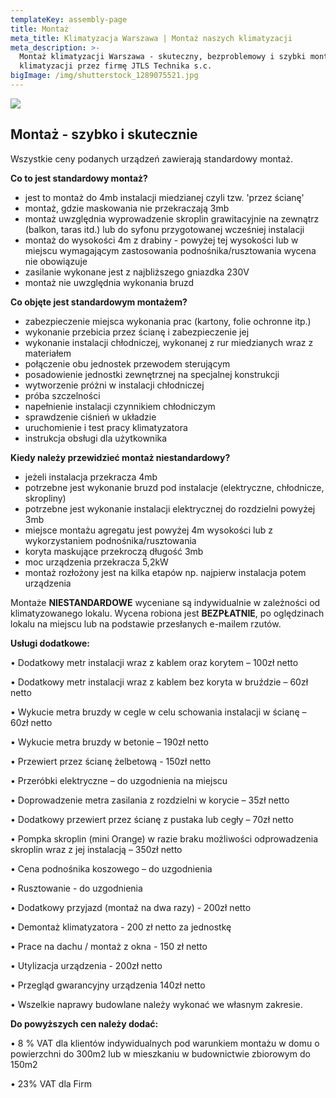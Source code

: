 ```yaml
---
templateKey: assembly-page
title: Montaż
meta_title: Klimatyzacja Warszawa | Montaż naszych klimatyzacji
meta_description: >-
  Montaż klimatyzacji Warszawa - skuteczny, bezproblemowy i szybki montaż
  klimatyzacji przez firmę JTLS Technika s.c.
bigImage: /img/shutterstock_1289075521.jpg
---
```


![](/img/shutterstock_1289075521-min.jpg)

## Montaż - szybko i skutecznie

Wszystkie ceny podanych urządzeń zawierają standardowy montaż.

**Co to jest standardowy montaż?**

- jest to montaż do 4mb instalacji miedzianej czyli tzw. 'przez ścianę'
- montaż, gdzie maskowania nie przekraczają 3mb
- montaż uwzględnia wyprowadzenie skroplin grawitacyjnie na zewnątrz (balkon, taras itd.) lub do syfonu przygotowanej wcześniej instalacji
- montaż do wysokości 4m z drabiny - powyżej tej wysokości lub w miejscu wymagającym zastosowania podnośnika/rusztowania wycena nie obowiązuje
- zasilanie wykonane jest z najbliższego gniazdka 230V
- montaż nie uwzględnia wykonania bruzd

**Co objęte jest standardowym montażem?**

- zabezpieczenie miejsca wykonania prac (kartony, folie ochronne itp.)
- wykonanie przebicia przez ścianę i zabezpieczenie jej
- wykonanie instalacji chłodniczej, wykonanej z rur miedzianych wraz z materiałem
- połączenie obu jednostek przewodem sterującym
- posadowienie jednostki zewnętrznej na specjalnej konstrukcji
- wytworzenie próżni w instalacji chłodniczej
- próba szczelności
- napełnienie instalacji czynnikiem chłodniczym
- sprawdzenie ciśnień w układzie
- uruchomienie i test pracy klimatyzatora
- instrukcja obsługi dla użytkownika

**Kiedy należy przewidzieć montaż niestandardowy?**

- jeżeli instalacja przekracza 4mb
- potrzebne jest wykonanie bruzd pod instalacje (elektryczne, chłodnicze, skropliny)
- potrzebne jest wykonanie instalacji elektrycznej do rozdzielni powyżej 3mb
- miejsce montażu agregatu jest powyżej 4m wysokości lub z wykorzystaniem podnośnika/rusztowania
- koryta maskujące przekroczą długość 3mb
- moc urządzenia przekracza 5,2kW
- montaż rozłożony jest na kilka etapów np. najpierw instalacja potem urządzenia

Montaże **NIESTANDARDOWE** wyceniane są indywidualnie w zależności od klimatyzowanego lokalu. Wycena robiona jest **BEZPŁATNIE**, po oględzinach lokalu na miejscu lub na podstawie przesłanych e-mailem rzutów.

**Usługi dodatkowe:**

• Dodatkowy metr instalacji wraz z kablem oraz korytem – 100zł netto

• Dodatkowy metr instalacji wraz z kablem bez koryta w bruździe – 60zł netto

• Wykucie metra bruzdy w cegle w celu schowania instalacji w ścianę – 60zł netto

• Wykucie metra bruzdy w betonie – 190zł netto

• Przewiert przez ścianę żelbetową - 150zł netto

• Przeróbki elektryczne – do uzgodnienia na miejscu

• Doprowadzenie metra zasilania z rozdzielni w korycie – 35zł netto

• Dodatkowy przewiert przez ścianę z pustaka lub cegły – 70zł netto

• Pompka skroplin (mini Orange) w razie braku możliwości odprowadzenia skroplin wraz z jej instalacją – 350zł netto

• Cena podnośnika koszowego – do uzgodnienia

• Rusztowanie - do uzgodnienia

• Dodatkowy przyjazd (montaż na dwa razy) - 200zł netto

• Demontaż klimatyzatora - 200 zł netto za jednostkę

• Prace na dachu / montaż z okna - 150 zł netto

• Utylizacja urządzenia - 200zł netto

• Przegląd gwarancyjny urządzenia 140zł netto

• Wszelkie naprawy budowlane należy wykonać we własnym zakresie.

**Do powyższych cen należy dodać:**

• 8 % VAT dla klientów indywidualnych pod warunkiem montażu w domu o powierzchni do 300m2 lub w mieszkaniu w budownictwie zbiorowym do 150m2

• 23% VAT dla Firm
